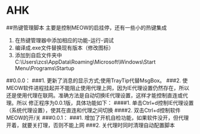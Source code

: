# AHK
##热键管理脚本
主要是控制MEOW的启挂停，还有一些小的热键集成
1. 在热键管理器中添加相应的功能-运行-调试
2. 编译成.exe文件替换现有版本（修改图标）
3. 添加到自启文件夹中C:\Users\zcs\AppData\Roaming\Microsoft\Windows\Start Menu\Programs\Startup

##0.0.0：
###1. 更新了消息的显示方式;使用TrayTip代替MsgBox。
###2. 使MEOW软件进程挂起并不能阻止使用代理上网，因为IE代理设置仍然存在，所以还是使用代理在联网。准确方法是自动切换IE代理设置，这样才能控制直连或代理。所以    修正程序为0.0.1版，具体功能如下：
	  ####1. 单击Ctrl+d控制IE代理设置（系统代理设置），使其在直连和代理之间切换
	  ####2. 双击Ctrl+d控制软件MEOW的开/关
###0.0.1：
###1. 增加了开机自检功能，如果软件没开，但代理开着，就要关打理，否则不能上网
###2. 关代理时同时清理自动配置脚本
    

